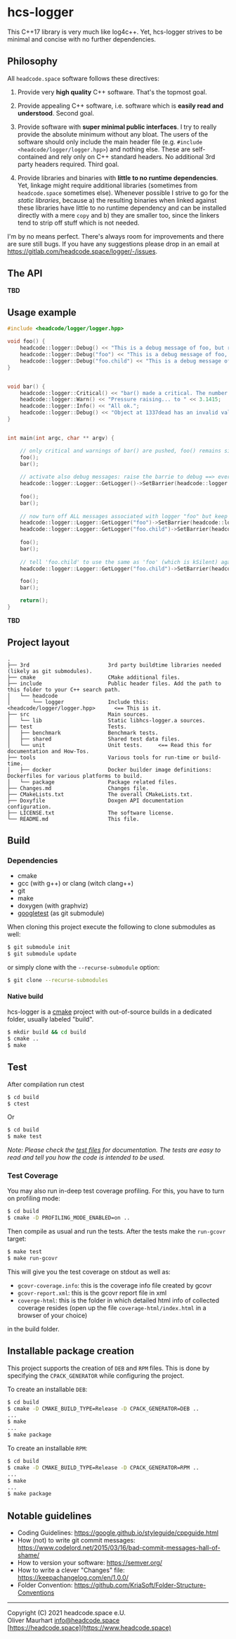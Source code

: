 # hcs-logger

This C++17 library is very much like log4c++. Yet, hcs-logger strives to be minimal and concise 
with no further dependencies.


## Philosophy

All `headcode.space` software follows these directives:

1. Provide very **high quality** C++ software. That's the topmost goal.

2. Provide appealing C++ software, i.e. software which is **easily read and understood**. 
   Second goal.

3. Provide software with **super minimal public interfaces**. I try to really provide the absolute 
   minimum without any bloat. The users of the software should only include the main header file 
   (e.g. `#include <headcode/logger/logger.hpp>`) and nothing else. These are self-contained and 
   rely only on C++ standard headers. No additional 3rd party headers required. Third goal.
  
4. Provide libraries and binaries with **little to no runtime dependencies**. Yet, linkage might
   require additional libraries (sometimes from `headcode.space` sometimes else). Whenever
   possible I strive to go for the *static libraries*, because a) the resulting binaries when
   linked against these libraries have little to no runtime dependency and can be installed 
   directly with a mere `copy` and b) they are smaller too, since the linkers tend to strip off 
   stuff which is not needed.

I'm by no means perfect. There's always room for improvements and there are sure still bugs.
If you have any suggestions please drop in an email at https://gitlab.com/headcode.space/logger/-/issues.


## The API

**TBD**


## Usage example

```c++
#include <headcode/logger/logger.hpp>

void foo() {
    headcode::logger::Debug() << "This is a debug message of foo, but routed to the main logger.";
    headcode::logger::Debug("foo") << "This is a debug message of foo, yet address to 'foo' logger.";
    headcode::logger::Debug("foo.child") << "This is a debug message of foo.child.";
}


void bar() {
    headcode::logger::Critical() << "bar() made a critical. The number is: " << 42;
    headcode::logger::Warn() << "Pressure raising... to " << 3.1415;
    headcode::logger::Info() << "All ok.";
    headcode::logger::Debug() << "Object at 1337dead has an invalid value of 0xgibberish.";
}


int main(int argc, char ** argv) {

    // only critical and warnings of bar() are pushed, foo() remains silent
    foo();
    bar();
    
    // activate also debug messages: raise the barrie to debug ==> everything is pushed
    headcode::logger::Logger::GetLogger()->SetBarrier(headcode::logger::Level::kDebug);
    
    foo();
    bar();
    
    // now turn off ALL messages associated with logger "foo" but keep "foo.child" alive for debug.
    headcode::logger::Logger::GetLogger("foo")->SetBarrier(headcode::logger::Level::kSilent);
    headcode::logger::Logger::GetLogger("foo.child")->SetBarrier(headcode::logger::Level::kDebug);
    
    foo();
    bar();
    
    // tell 'foo.child' to use the same as 'foo' (which is kSilent) again.
    headcode::logger::Logger::GetLogger("foo.child")->SetBarrier(headcode::logger::Level::kUndefined);

    foo();
    bar();

    return();
}
```

**TBD**

## Project layout

```
.
├── 3rd                         3rd party buildtime libraries needed (likely as git submodules).
├── cmake                       CMake additional files.
├── include                     Public header files. Add the path to this folder to your C++ search path.
│   └── headcode                
│       └── logger              Include this: <headcode/logger/logger.hpp>      <== This is it.
├── src                         Main sources.
│   └── lib                     Static libhcs-logger.a sources.
├── test                        Tests.
│   ├── benchmark               Benchmark tests.
│   ├── shared                  Shared test data files.
│   └── unit                    Unit tests.     <== Read this for documentation and How-Tos.
├── tools                       Various tools for run-time or build-time.
│   ├── docker                  Docker builder image definitions: Dockerfiles for various platforms to build.
│   └── package                 Package related files.
├── Changes.md                  Changes file.
├── CMakeLists.txt              The overall CMakeLists.txt.
├── Doxyfile                    Doxgen API documentation configuration.
├── LICENSE.txt                 The software license.
└── README.md                   This file.
```

## Build

### Dependencies

- cmake
- gcc (with g++) or clang (witch clang++)
- git
- make
- doxygen (with graphviz)
- [googletest](https://github.com/google/googletest) (as git submodule)

When cloning this project execute the following to clone submodules as well:

```bash
$ git submodule init
$ git submodule update
```

or simply clone with the `--recurse-submodule` option:
```bash
$ git clone --recurse-submodules
```

#### Native build

hcs-logger is a [cmake](https://cmake.org) project with out-of-source builds in
a dedicated folder, usually labeled "build".

```bash
$ mkdir build && cd build
$ cmake ..
$ make
```

## Test

After compilation run ctest
```bash
$ cd build
$ ctest
```
Or
```bash
$ cd build
$ make test
```

_Note: Please check the [test files](test/unit/)  for documentation. 
The tests are easy to read and tell you how the code is intended to be used._ 

### Test Coverage

You may also run in-deep test coverage profiling. For this, you have to turn on profiling mode:
```bash
$ cd build
$ cmake -D PROFILING_MODE_ENABLED=on ..
```

Then compile as usual and run the tests. After the tests make the `run-gcovr` target: 
```bash
$ make test
$ make run-gcovr
```

This will give you the test coverage on stdout as well as:
* `gcovr-coverage.info`:  this is the coverage info file created by gcovr
* `gcovr-report.xml`: this is the gcovr report file in xml
* `coverge-html`: this is the folder in which detailed html info of collected coverage resides
  (open up the file `coverage-html/index.html` in a browser of your choice)

in the build folder.


## Installable package creation

This project supports the creation of `DEB` and `RPM` files. This is done by specifying
the `CPACK_GENERATOR` while configuring the project.

To create an installable `DEB`:
```bash
$ cd build
$ cmake -D CMAKE_BUILD_TYPE=Release -D CPACK_GENERATOR=DEB ..
...
$ make
...
$ make package
```

To create an installable `RPM`:
```bash
$ cd build
$ cmake -D CMAKE_BUILD_TYPE=Release -D CPACK_GENERATOR=RPM ..
...
$ make
...
$ make package
```


## Notable guidelines

* Coding Guidelines: https://google.github.io/styleguide/cppguide.html
* How (not) to write git commit messages: https://www.codelord.net/2015/03/16/bad-commit-messages-hall-of-shame/
* How to version your software: https://semver.org/
* How to write a clever "Changes" file: https://keepachangelog.com/en/1.0.0/
* Folder Convention: https://github.com/KriaSoft/Folder-Structure-Conventions

---

Copyright (C) 2021 headcode.space e.U.  
Oliver Maurhart <info@headcode.space>  
[https://headcode.space](https://www.headcode.space)  
